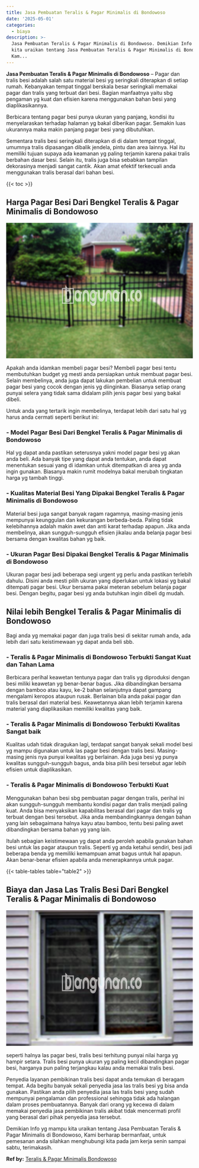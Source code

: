 ```yaml
---
title: Jasa Pembuatan Teralis & Pagar Minimalis di Bondowoso
date: '2025-05-01'
categories:
  - biaya
description: >-
  Jasa Pembuatan Teralis & Pagar Minimalis di Bondowoso. Demikian Info yg mampu
  kita uraikan tentang Jasa Pembuatan Teralis & Pagar Minimalis di Bondowoso,
  Kam...
---
```


**Jasa Pembuatan Teralis & Pagar Minimalis di Bondowoso** – Pagar dan tralis besi adalah salah satu material besi yg seringkali diterapkan di setiap rumah. Kebanyakan tempat tinggal berskala besar seringkali memakai pagar dan tralis yang terbuat dari besi. Bagian manfaatnya yaitu sbg pengaman yg kuat dan efisien karena menggunakan bahan besi yang diaplikasikannya.

Berbicara tentang pagar besi punya ukuran yang panjang, kondisi itu menyelaraskan terhadap halaman yg bakal diberikan pagar. Semakin luas ukurannya maka makin panjang pagar besi yang dibutuhkan.

Sementara tralis besi seringkali diterapkan di di dalam tempat tinggal, umumnya tralis dipasangan dibalik jendela, pintu dan area lainnya. Hal itu memiliki tujuan supaya ada keamanan yg paling terjamin karena pakai tralis berbahan dasar besi. Selain itu, tralis juga bisa sebabkan tampilan dekorasinya menjadi sangat cantik. Akan amat efektif terkecuali anda menggunakan tralis berasal dari bahan besi.

{{< toc >}}

## Harga Pagar Besi Dari Bengkel Teralis & Pagar Minimalis di Bondowoso

![Jasa Pembuatan Teralis & Pagar Minimalis di Bondowoso](/images/pagar-minimalis-murah-13.png)

Apakah anda idamkan membeli pagar besi? Membeli pagar besi tentu membutuhkan budget yg mesti anda persiapkan untuk membuat pagar besi. Selain membelinya, anda juga dapat lakukan pembelian untuk membuat pagar besi yang cocok dengan jenis yg diinginkan. Biasanya setiap orang punyai selera yang tidak sama didalam pilih jenis pagar besi yang bakal dibeli.

Untuk anda yang tertarik ingin membelinya, terdapat lebih dari satu hal yg harus anda cermati seperti berikut ini:
### \- Model Pagar Besi Dari Bengkel Teralis & Pagar Minimalis di Bondowoso

Hal yg dapat anda pastikan seterusnya yakni model pagar besi yg akan anda beli. Ada banyak tipe yang dapat anda tentukan, anda dapat menentukan sesuai yang di idamkan untuk ditempatkan di area yg anda ingin gunakan. Biasanya makin rumit modelnya bakal merubah tingkatan harga yg tambah tinggi.

### \- Kualitas Material Besi Yang Dipakai Bengkel Teralis & Pagar Minimalis di Bondowoso

Material besi juga sangat banyak ragam ragamnya, masing-masing jenis mempunyai keunggulan dan kekurangan berbeda-beda. Paling tidak kelebihannya adalah makin awet dan anti karat terhadap apapun. Jika anda membelinya, akan sungguh-sungguh efisien jikalau anda belanja pagar besi bersama dengan kwalitas bahan yg baik.

### \- Ukuran Pagar Besi Dipakai Bengkel Teralis & Pagar Minimalis di Bondowoso

Ukuran pagar besi jadi beberapa segi urgent yg perlu anda pastikan terlebih dahulu. Disini anda mesti pilih ukuran yang diperlukan untuk lokasi yg bakal ditempati pagar besi. Ukur bersama pakai meteran sebelum belanja pagar besi. Dengan begitu, pagar besi yg anda butuhkan ingin dibeli dg mudah.

## Nilai lebih Bengkel Teralis & Pagar Minimalis di Bondowoso

Bagi anda yg memakai pagar dan juga tralis besi di sekitar rumah anda, ada lebih dari satu keistimewaan yg dapat anda beli sbb.

### \- Teralis & Pagar Minimalis di Bondowoso Terbukti Sangat Kuat dan Tahan Lama

Berbicara perihal keawetan tentunya pagar dan tralis yg diproduksi dengan besi miliki keawetan yg benar-benar bagus. Jika dibandingkan bersama dengan bamboo atau kayu, ke-2 bahan selanjutnya dapat gampang mengalami keropos ataupun rusak. Berlainan bila anda pakai pagar dan tralis berasal dari material besi. Keawetannya akan lebih terjamin karena material yang diaplikasikan memiliki kwalitas yang baik.

### \- Teralis & Pagar Minimalis di Bondowoso Terbukti Kwalitas Sangat baik

Kualitas udah tidak diragukan lagi, terdapat sangat banyak sekali model besi yg mampu digunakan untuk las pagar besi dengan tralis besi. Masing-masing jenis nya punyai kwalitas yg berlainan. Ada juga besi yg punya kwalitas sungguh-sungguh bagus, anda bisa pilih besi tersebut agar lebih efisien untuk diaplikasikan.

### \- Teralis & Pagar Minimalis di Bondowoso Terbukti Kuat

Menggunakan bahan besi sbg pembuatan pagar dengan tralis, perihal ini akan sungguh-sungguh membantu kondisi pagar dan tralis menjadi paling kuat. Anda bisa menyaksikan kapabilitas berasal dari pagar dan tralis yg terbuat dengan besi tersebut. Jika anda membandingkannya dengan bahan yang lain sebagaimana halnya kayu atau bamboo, tentu besi paling awet dibandingkan bersama bahan yg yang lain.

Itulah sebagian keistimewaan yg dapat anda peroleh apabila gunakan bahan besi untuk las pagar ataupun tralis. Seperti yg anda ketahui sendiri, besi jadi beberapa benda yg memiliki kemampuan amat bagus untuk hal apapun. Akan benar-benar efisien apabila anda menerapkannya untuk pagar.

{{< table-tables table="table2" >}}

## Biaya dan Jasa Las Tralis Besi Dari Bengkel Teralis & Pagar Minimalis di Bondowoso

![Jasa Pembuatan Teralis & Pagar Minimalis di Bondowoso](/images/teralis-minimalis-murah-20.png)

seperti halnya las pagar besi, tralis besi terhitung punyai nilai harga yg hampir setara. Tralis besi punya ukuran yg paling kecil dibandingkan pagar besi, harganya pun paling terjangkau kalau anda memakai tralis besi.

Penyedia layanan pembikinan tralis besi dapat anda temukan di beragam tempat. Ada begitu banyak sekali penyedia jasa las tralis besi yg bisa anda gunakan. Pastikan anda pilih penyedia jasa las tralis besi yang sudah mempunyai pengalaman dan professional sehingga tidak ada halangan dalam proses pembuatannya. Banyak dari orang yg kecewa di dalam memakai penyedia jasa pembikinan tralis akibat tidak mencermati profil yang berasal dari pihak penyedia jasa tersebut.

Demikian Info yg mampu kita uraikan tentang Jasa Pembuatan Teralis & Pagar Minimalis di Bondowoso, Kami berharap bermanfaat, untuk pemesanan anda silahkan menghubungi kita pada jam kerja senin sampai sabtu, terimakasih.

**Ref by:** [Teralis & Pagar Minimalis Bondowoso](https://id.wikipedia.org/wiki/Teralis)

